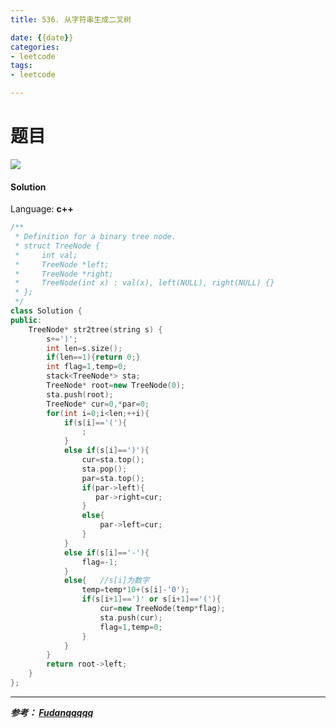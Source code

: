 ```yaml
---
title: 536. 从字符串生成二叉树

date: {{date}}
categories:
- leetcode
tags:
- leetcode

---
```

# 题目

![](https://img-blog.csdnimg.cn/20191111194158631.png?x-oss-process=image/watermark,type_ZmFuZ3poZW5naGVpdGk,shadow_10,text_aHR0cHM6Ly9ibG9nLmNzZG4ubmV0L0Z1ZGFucXFxcXE=,size_16,color_FFFFFF,t_70)


#### Solution

Language: **c++**
```c++
/**
 * Definition for a binary tree node.
 * struct TreeNode {
 *     int val;
 *     TreeNode *left;
 *     TreeNode *right;
 *     TreeNode(int x) : val(x), left(NULL), right(NULL) {}
 * };
 */
class Solution {
public:
    TreeNode* str2tree(string s) {
        s+=')';
        int len=s.size();
        if(len==1){return 0;}
        int flag=1,temp=0;
        stack<TreeNode*> sta;
        TreeNode* root=new TreeNode(0);
        sta.push(root);
        TreeNode* cur=0,*par=0;
        for(int i=0;i<len;++i){
            if(s[i]=='('){
                ;
            }
            else if(s[i]==')'){
                cur=sta.top();
                sta.pop();
                par=sta.top();
                if(par->left){
                   par->right=cur;
                }
                else{
                    par->left=cur;
                }
            }
            else if(s[i]=='-'){
                flag=-1;
            }
            else{   //s[i]为数字
                temp=temp*10+(s[i]-'0');
                if(s[i+1]==')' or s[i+1]=='('){
                    cur=new TreeNode(temp*flag);
                    sta.push(cur);
                    flag=1,temp=0;
                }
            }
        }
        return root->left;
    }
};

```

---
***参考：
[Fudanqqqqq](https://blog.csdn.net/Fudanqqqqq/article/details/103016260)***
